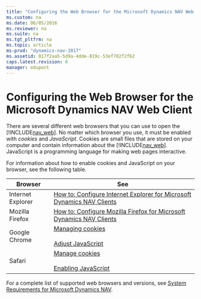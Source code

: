 ```yaml
---
title: "Configuring the Web Browser for the Microsoft Dynamics NAV Web Client"
ms.custom: na
ms.date: 06/05/2016
ms.reviewer: na
ms.suite: na
ms.tgt_pltfrm: na
ms.topic: article
ms-prod: "dynamics-nav-2017"
ms.assetid: 017f2aa5-5d9a-4dde-819c-53ef702f2f62
caps.latest.revision: 6
manager: edupont
---
```

# Configuring the Web Browser for the Microsoft Dynamics NAV Web Client
There are several different web browsers that you can use to open the [!INCLUDE[nav_web](includes/nav_web_md.md)]. No matter which browser you use, it must be enabled with *cookies* and *JavaScript*. Cookies are small files that are stored on your computer and contain information about the [!INCLUDE[nav_web](includes/nav_web_md.md)]. JavaScript is a programming language for making web pages interactive.  

 For information about how to enable cookies and JavaScript on your browser, see the following table.  

|Browser|See|  
|-------------|---------|  
|Internet Explorer|[How to: Configure Internet Explorer for Microsoft Dynamics NAV Clients](How%20to:%20Configure%20Internet%20Explorer%20for%20Microsoft%20Dynamics%20NAV%20Clients.md)|  
|Mozilla Firefox|[How to: Configure Mozilla Firefox for Microsoft Dynamics NAV Clients](How%20to:%20Configure%20Mozilla%20Firefox%20for%20Microsoft%20Dynamics%20NAV%20Clients.md)|  
|Google Chrome|[Managing cookies](http://go.microsoft.com/fwlink/?LinkID=262171)<br /><br /> [Adjust JavaScript](http://go.microsoft.com/fwlink/?LinkID=262172)|  
|Safari|[Manage cookies](http://go.microsoft.com/fwlink/?LinkID=262173)<br /><br /> [Enabling JavaScript](http://go.microsoft.com/fwlink/?LinkID=262174)|  

 For a complete list of supported web browsers and versions, see [System Requirements for Microsoft Dynamics NAV](System-Requirements-for-Microsoft-Dynamics-NAV.md).

